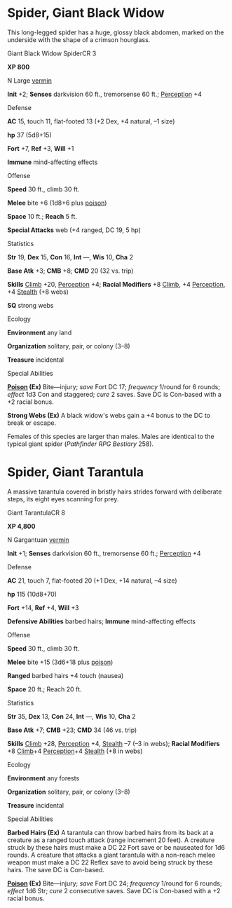 # Spider, Giant Black Widow

This long-legged spider has a huge, glossy black abdomen, marked on the underside with the shape of a crimson hourglass.

Giant Black Widow SpiderCR 3

**XP 800**

N Large [vermin](monsters/creatureTypes.md#_vermin)

**Init** +2; **Senses** darkvision 60 ft., tremorsense 60 ft.; [Perception](additionalMonsters/../skills/perception.md#_perception) +4

Defense

**AC** 15, touch 11, flat-footed 13 (+2 Dex, +4 natural, –1 size)

**hp** 37 (5d8+15)

**Fort** +7, **Ref** +3, **Will** +1

**Immune** mind-affecting effects

Offense

**Speed** 30 ft., climb 30 ft.

**Melee** bite +6 (1d8+6 plus [poison](monsters/universalMonsterRules.md#_poison-(ex-or-su)))

**Space** 10 ft.; **Reach** 5 ft.

**Special Attacks** web (+4 ranged, DC 19, 5 hp)

Statistics

**Str** 19, **Dex** 15, **Con** 16, **Int** —, **Wis** 10, **Cha** 2

**Base Atk** +3; **CMB** +8; **CMD** 20 (32 vs. trip)

**Skills** [Climb](additionalMonsters/../skills/climb.md#_climb) +20, [Perception](additionalMonsters/../skills/perception.md#_perception) +4; **Racial Modifiers** +8 [Climb](additionalMonsters/../skills/climb.md#_climb), +4 [Perception](additionalMonsters/../skills/perception.md#_perception), +4 [Stealth](additionalMonsters/../skills/stealth.md#_stealth) (+8 webs)

**SQ** strong webs

Ecology

**Environment** any land

**Organization** solitary, pair, or colony (3–8)

**Treasure** incidental

Special Abilities

**[Poison](monsters/universalMonsterRules.md#_poison-(ex-or-su)) (Ex)** Bite—injury; _save_ Fort DC 17; _frequency_ 1/round for 6 rounds; _effect_ 1d3 Con and staggered; _cure_ 2 saves. Save DC is Con-based with a +2 racial bonus.

**Strong Webs (Ex)** A black widow's webs gain a +4 bonus to the DC to break or escape.

Females of this species are larger than males. Males are identical to the typical giant spider (_Pathfinder RPG Bestiary_ 258).

# Spider, Giant Tarantula

A massive tarantula covered in bristly hairs strides forward with deliberate steps, its eight eyes scanning for prey.

Giant TarantulaCR 8

**XP 4,800**

N Gargantuan [vermin](monsters/creatureTypes.md#_vermin)

**Init** +1; **Senses** darkvision 60 ft., tremorsense 60 ft.; [Perception](additionalMonsters/../skills/perception.md#_perception) +4

Defense

**AC** 21, touch 7, flat-footed 20 (+1 Dex, +14 natural, –4 size)

**hp** 115 (10d8+70)

**Fort** +14, **Ref** +4, **Will** +3

**Defensive Abilities** barbed hairs; **Immune** mind-affecting effects

Offense

**Speed** 30 ft., climb 30 ft.

**Melee** bite +15 (3d6+18 plus [poison](monsters/universalMonsterRules.md#_poison-(ex-or-su)))

**Ranged** barbed hairs +4 touch (nausea)

**Space** 20 ft.; Reach 20 ft.

Statistics

**Str** 35, **Dex** 13, **Con** 24, **Int** —, **Wis** 10, **Cha** 2

**Base Atk** +7; **CMB** +23; **CMD** 34 (46 vs. trip)

**Skills** [Climb](additionalMonsters/../skills/climb.md#_climb) +28, [Perception](additionalMonsters/../skills/perception.md#_perception) +4, [Stealth](additionalMonsters/../skills/stealth.md#_stealth) –7 (–3 in webs); **Racial Modifiers** +8 [Climb](additionalMonsters/../skills/climb.md#_climb)+4 [Perception](additionalMonsters/../skills/perception.md#_perception)+4 [Stealth](additionalMonsters/../skills/stealth.md#_stealth) (+8 in webs)

Ecology

**Environment** any forests

**Organization** solitary, pair, or colony (3–8)

**Treasure** incidental

Special Abilities

**Barbed Hairs (Ex)** A tarantula can throw barbed hairs from its back at a creature as a ranged touch attack (range increment 20 feet). A creature struck by these hairs must make a DC 22 Fort save or be nauseated for 1d6 rounds. A creature that attacks a giant tarantula with a non-reach melee weapon must make a DC 22 Reflex save to avoid being struck by these hairs. The save DC is Con-based.

**[Poison](monsters/universalMonsterRules.md#_poison-(ex-or-su)) (Ex)** Bite—injury; _save_ Fort DC 24; _frequency_ 1/round for 6 rounds; _effect_ 1d6 Str; _cure_ 2 consecutive saves. Save DC is Con-based with a +2 racial bonus.

